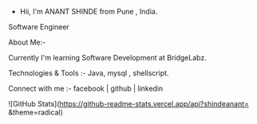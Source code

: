 -  Hii, I'm ANANT SHINDE from Pune , India.

Software Engineer

About Me:-

Currently I'm learning Software Development at BridgeLabz. 

Technologies & Tools :-
   Java,  mysql , shellscript.
   

 Connect with me :-
facebook | github | linkedin


![GitHub Stats](https://github-readme-stats.vercel.app/api?shindeanant= &theme=radical)
